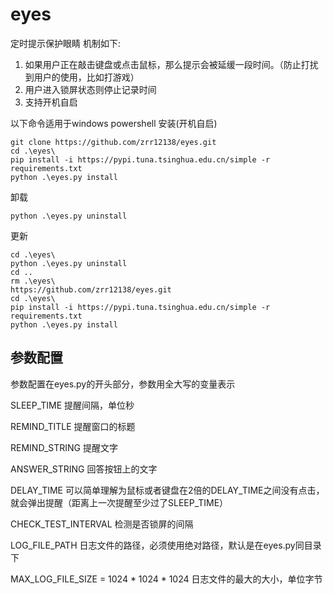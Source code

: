 # eyes
定时提示保护眼睛
机制如下:

1. 如果用户正在敲击键盘或点击鼠标，那么提示会被延缓一段时间。（防止打扰到用户的使用，比如打游戏）
2. 用户进入锁屏状态则停止记录时间
3. 支持开机自启

以下命令适用于windows powershell
安装(开机自启)
```
git clone https://github.com/zrr12138/eyes.git
cd .\eyes\
pip install -i https://pypi.tuna.tsinghua.edu.cn/simple -r requirements.txt
python .\eyes.py install
```
卸载
```
python .\eyes.py uninstall
```
更新
```
cd .\eyes\
python .\eyes.py uninstall
cd ..
rm .\eyes\
https://github.com/zrr12138/eyes.git
cd .\eyes\
pip install -i https://pypi.tuna.tsinghua.edu.cn/simple -r requirements.txt
python .\eyes.py install
```

## 参数配置
参数配置在eyes.py的开头部分，参数用全大写的变量表示

SLEEP_TIME  提醒间隔，单位秒

REMIND_TITLE 提醒窗口的标题

REMIND_STRING 提醒文字

ANSWER_STRING  回答按钮上的文字

DELAY_TIME  可以简单理解为鼠标或者键盘在2倍的DELAY_TIME之间没有点击，就会弹出提醒（距离上一次提醒至少过了SLEEP_TIME）

CHECK_TEST_INTERVAL 检测是否锁屏的间隔

LOG_FILE_PATH 日志文件的路径，必须使用绝对路径，默认是在eyes.py同目录下

MAX_LOG_FILE_SIZE = 1024 * 1024 * 1024  日志文件的最大的大小，单位字节

